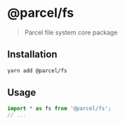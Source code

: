 # @parcel/fs

> Parcel file system core package

## Installation

```sh
yarn add @parcel/fs
```

## Usage

```js
import * as fs from '@parcel/fs';
// ...
```
